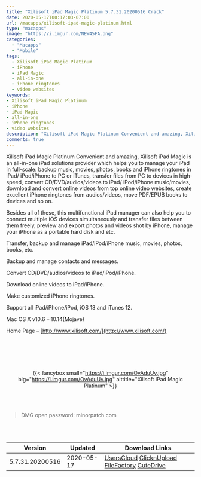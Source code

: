 ```yaml
---
title: "Xilisoft iPad Magic Platinum 5.7.31.20200516 Crack"
date: 2020-05-17T00:17:03-07:00
url: /macapps/xilisoft-ipad-magic-platinum.html
type: "macapps"
image: "https://i.imgur.com/NEW45FA.png"
categories:
  - "Macapps"
  - "Mobile"
tags:
  - Xilisoft iPad Magic Platinum
  - iPhone
  - iPad Magic
  - all-in-one
  - iPhone ringtones
  - video websites
keywords:
- Xilisoft iPad Magic Platinum
- iPhone
- iPad Magic
- all-in-one
- iPhone ringtones
- video websites
description: "Xilisoft iPad Magic Platinum Convenient and amazing, Xilisoft iPad Magic is an all-in-one iPad solutions provider which helps you to manage your iPad in full-scale: backup music, movies, photos, books and iPhone ringtone"
comments: true
---
```


Xilisoft iPad Magic Platinum Convenient and amazing, Xilisoft iPad Magic is an all-in-one iPad solutions provider which helps you to manage your iPad in full-scale: backup music, movies, photos, books and iPhone ringtones in iPad/ iPod/iPhone to PC or iTunes, transfer files from PC to devices in high-speed, convert CD/DVD/audios/videos to iPad/ iPod/iPhone music/movies, download and convert online videos from top online video websites, create excellent iPhone ringtones from audios/videos, move PDF/EPUB books to devices and so on.



Besides all of these, this multifunctional iPad manager can also help you to connect multiple iOS devices simultaneously and transfer files between them freely, preview and export photos and videos shot by iPhone, manage your iPhone as a portable hard disk and etc.

Transfer, backup and manage iPad/iPod/iPhone music, movies, photos, books, etc.

Backup and manage contacts and messages.

Convert CD/DVD/audios/videos to iPad/iPod/iPhone.

Download online videos to iPad/iPhone.

Make customized iPhone ringtones.

Support all iPad/iPhone/iPod, iOS 13 and iTunes 12.

Mac OS X v10.6 – 10.14(Mojave)

Home Page – [http://www.xilisoft.com/](http://www.xilisoft.com/)

<br/>
<br/>
<script async src="https://pagead2.googlesyndication.com/pagead/js/adsbygoogle.js"></script>
<ins class="adsbygoogle"
     style="display:block; text-align:center;"
     data-ad-layout="in-article"
     data-ad-format="fluid"
     data-ad-client="ca-pub-8746275014476192"
     data-ad-slot="5144997159"></ins>
<script>
     (adsbygoogle = window.adsbygoogle || []).push({});
</script>
<br/>
<br/>


<center>

{{< fancybox small="https://i.imgur.com/OvAduUv.jpg" big="https://i.imgur.com/OvAduUv.jpg" alttitle="Xilisoft iPad Magic Platinum" >}}

</center>

<br/>
<br/>


> DMG open password: minorpatch.com

<br/>

<br/>
<div id="history_version" class="history_version">

| Version | Updated | Download Links |
| ---- | ---- | ---- |
| 5.7.31.20200516 | 2020-05-17 | [UsersCloud](https://ouo.io/DnlY2j)   [ClicknUpload](https://ouo.io/7MsqOr)   [FileFactory](https://ouo.io/11rn6R)   [CuteDrive](https://ouo.io/VpFIXY) |

</div>
